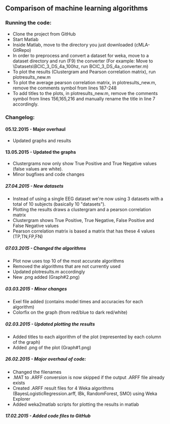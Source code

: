 ## Comparison of machine learning algorithms

### Running the code:

* Clone the project from GitHub
* Start Matlab
* Inside Matlab, move to the directory you just downloaded (cMLA-GitRepo)
* In order to preprocess and convert a dataset for weka, move to a dataset directory and run (F9) the converter 
(For example: Move to \Datasets\BCIC_3_DS_4a_100hz\, run BCIC_3_DS_4a_converter.m)
* To plot the results (Clustergram and Pearson correlation matrix), run plotresults_new.m
* To plot the average pearson correlation matrix, in plotresults_new.m, remove the comments symbol from lines 187-248
* To add titles to the plots, in plotresults_new.m, remove the comments symbol from lines 156,165,216 and manually rename the title in line 7 accordingly.

### Changelog:

#### 05.12.2015 - Major overhaul
*  Updated graphs and results

#### 13.05.2015 - Updated the graphs
* Clustergrams now only show True Positive and True Negative values (false values are white).
* Minor bugfixes and code changes

##### 27.04.2015 - New datasets

* Instead of using a single EEG dataset we're now using 3 datasets with a total of 10 subjects (basically 10 "datasets").
* Plotting the results draws a clustergram and a pearson correlation matrix
* Clustergram shows True Positive, True Negative, False Positive and False Negative values
* Pearson correlation matrix is based a matrix that has these 4 values (TP,TN,FP,FN)

##### 07.03.2015 - Changed the algorithms

* Plot now uses top 10 of the most accurate algorithms
* Removed the algorithms that are not currently used
* Updated plotresults.m accordingly
* New .png added (Graph#2.png)

##### 03.03.2015 - Minor changes

* Exel file added (contains model times and accuracies for each algorithm)
* Colorfix on the graph (from red/blue to dark red/white)

##### 02.03.2015 - Updated plotting the results

* Added titles to each algorithm of the plot (represented by each column of the graph)
* Added .png of the plot (Graph#1.png)

##### 26.02.2015 - Major overhaul of code:

* Changed the filenames
* .MAT to .ARFF conversion is now skipped if the output .ARFF file already exists
* Created .ARFF result files for 4 Weka algorithms (BayesLogisticRegression.arff, IBk, RandomForest, SMO) using Weka Explorer
* Added weka2matlab scripts for plotting the results in matlab

##### 17.02.2015 - Added code files to GitHub
